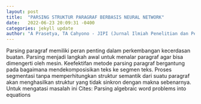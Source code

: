 ```yaml
---
layout: post
title:  "PARSING STRUKTUR PARAGRAF BERBASIS NEURAL NETWORK"
date:   2022-06-23 20:09:31 -0400
categories: jekyll update
author: "A Prasetya, TA Cahyono - JIPI (Jurnal Ilmiah Penelitian dan Pembelajaran , 2022"
---
```

Parsing paragraf memiliki peran penting dalam perkembangan kecerdasan buatan. Parsing menjadi langkah awal untuk menalar paragraf agar bisa dimengerti oleh mesin. Keefektifan metode parsing paragraf bergantung pada bagaimana mendekomposisikan teks ke segmen teks. Proses segmentasi tanpa memperhitungkan struktur semantik dari suatu paragraf akan menghasilkan struktur yang tidak sinkron dengan makna sebenarnya. Untuk mengatasi masalah ini  Cites: Parsing algebraic word problems into equations
